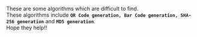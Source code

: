 These are some algorithms which are difficult to find.  
These algorithms include **`QR Code generation, Bar Code generation, SHA-256 generation`** and **`MD5 generation`**.  
Hope they help!!
